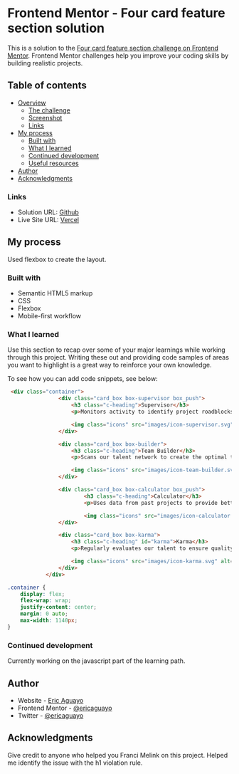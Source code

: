 # Frontend Mentor - Four card feature section solution

This is a solution to the [Four card feature section challenge on Frontend Mentor](https://www.frontendmentor.io/challenges/four-card-feature-section-weK1eFYK). Frontend Mentor challenges help you improve your coding skills by building realistic projects. 

## Table of contents

- [Overview](#overview)
  - [The challenge](#the-challenge)
  - [Screenshot](#screenshot)
  - [Links](#links)
- [My process](#my-process)
  - [Built with](#built-with)
  - [What I learned](#what-i-learned)
  - [Continued development](#continued-development)
  - [Useful resources](#useful-resources)
- [Author](#author)
- [Acknowledgments](#acknowledgments)

### Links

- Solution URL: [Github](https://github.com/EAguayodev/frontendmentor-four-card-feature-2/tree/main/four-card-feature-section-master)
- Live Site URL: [Vercel](https://frontendmentor-four-card-feature-2.vercel.app/)

## My process
Used flexbox to create the layout.

### Built with

- Semantic HTML5 markup
- CSS
- Flexbox
- Mobile-first workflow

### What I learned

Use this section to recap over some of your major learnings while working through this project. Writing these out and providing code samples of areas you want to highlight is a great way to reinforce your own knowledge.

To see how you can add code snippets, see below:

```html
 <div class="container">
                <div class="card_box box-supervisor box_push">
                    <h3 class="c-heading">Supervisor</h3>
                    <p>Monitors activity to identify project roadblocks</p>

                    <img class="icons" src="images/icon-supervisor.svg" alt="">
                </div>

                <div class="card_box box-builder">
                    <h3 class="c-heading">Team Builder</h3>
                    <p>Scans our talent network to create the optimal team for your project</p>

                    <img class="icons" src="images/icon-team-builder.svg" alt="builder">
                </div>

                <div class="card_box box-calculator box_push">
                        <h3 class="c-heading">Calculator</h3>
                        <p>Uses data from past projects to provide better delivery estimates</p>

                        <img class="icons" src="images/icon-calculator.svg" alt="calculator">
                </div>

                <div class="card_box box-karma">
                    <h3 class="c-heading" id="karma">Karma</h3>
                    <p>Regularly evaluates our talent to ensure quality</p>

                    <img class="icons" src="images/icon-karma.svg" alt="karma-icon">
                </div>
            </div>
```
```css
.container {
    display: flex;
    flex-wrap: wrap;
    justify-content: center;
    margin: 0 auto;
    max-width: 1140px;
}
```

### Continued development

Currently working on the javascript part of the learning path.


## Author

- Website - [Eric Aguayo](https://www.ericaguayo.com)
- Frontend Mentor - [@ericaguayo](https://www.frontendmentor.io/profile/ericaguayo)
- Twitter - [@ericaguayo](https://www.twitter.com/ericaguayo)

## Acknowledgments

Give credit to anyone who helped you Franci Melink on this project. Helped me identify the issue with the h1 violation rule.